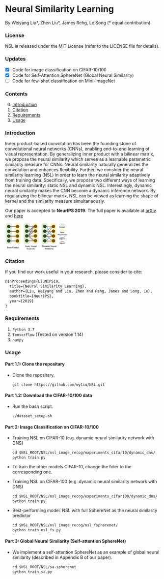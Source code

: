 # Neural Similarity Learning

By Weiyang Liu*, Zhen Liu*, James Rehg, Le Song (* equal contribution)

### License

NSL is released under the MIT License (refer to the LICENSE file for details).

### Updates
- [x] Code for image classification on CIFAR-10/100 </li>
- [x] Code for Self-Attention SphereNet (Global Neural Similarity) </li>
- [ ] Code for few-shot classification on Mini-ImageNet </li>

### Contents
0. [Introduction](#introduction)
0. [Citation](#citation)
0. [Requirements](#requirements)
0. [Usage](#usage)


### Introduction

Inner product-based convolution has been the founding stone of convolutional neural networks (CNNs), enabling end-to-end learning of visual representation. By
generalizing inner product with a bilinear matrix, we propose the neural similarity which serves as a learnable parametric similarity measure for CNNs. Neural similarity naturally generalizes the convolution and enhances flexibility. Further, we consider the neural similarity learning (NSL) in order to learn the neural similarity adaptively from training data. Specifically, we propose two different ways of learning the neural similarity: static NSL and dynamic NSL. Interestingly, dynamic neural similarity makes the CNN become a dynamic inference network. By regularizing the bilinear matrix, NSL can be viewed as learning the shape of kernel and the similarity measure simultaneously.

Our paper is accepted to **NeurIPS 2019**. The full paper is available at [arXiv](https://arxiv.org/abs/1910.13003) and [here](https://wyliu.com/papers/LiuNSL2019.pdf)

<img src="assets/NSL_fig.png" width="40%" height="40%">

### Citation

If you find our work useful in your research, please consider to cite:

    @InProceedings{LiuNIPS19,
      title={Neural Similarity Learning},
      author={Liu, Weiyang and Liu, Zhen and Rehg, James and Song, Le},
      booktitle={NeurIPS},
      year={2019}
    }

### Requirements
1. `Python 3.7`
2. `TensorFlow` (Tested on version 1.14)
3. `numpy`


### Usage

#### Part 1.1: Clone the repositary
  - Clone the repositary.

	```Shell
	git clone https://github.com/wy1iu/NSL.git
	```

#### Part 1.2: Download the CIFAR-10/100 data
  - Run the bash script.
	```Shell
	./dataset_setup.sh
	```

#### Part 2: Image Classification on CIFAR-10/100
  - Training NSL on CIFAR-10 (e.g. dynamic neural similarity network with DNS)

	```Shell
	cd $NSL_ROOT/NSL/nsl_image_recog/experiments_cifar10/dynamic_dns/
	python train.py
	```

  - To train the other models CIFAR-10, change the foler to the corresponding one.
  
  - Training NSL on CIFAR-100 (e.g. dynamic neural similarity network with DNS)
  
	```Shell
	cd $NSL_ROOT/NSL/nsl_image_recog/experiments_cifar100/dynamic_dns/
	python train.py
  	```
  - Best-performing model: NSL with full SphereNet as the neural similarity predictor
  
	```Shell
	cd $NSL_ROOT/NSL/nsl_image_recog/nsl_fspherenet/
	python train_nsl_fs.py
  	```

#### Part 3: Global Neural Similarity (Self-attention SphereNet)

  - We implement a self-attention SphereNet as an example of global neural similarity (described in Appendix B of our paper).
	```Shell	
	cd $NSL_ROOT/NSL/sa-spherenet
	python train_sa.py
  	```


